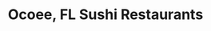---
layout: city
title: Ocoee, FL Sushi Restaurants
permalink: /florida/ocoee/
stateAbbr: FL
stateName: Florida
cityName: Ocoee
---